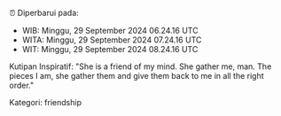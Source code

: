 ⏰ Diperbarui pada:
- WIB: Minggu, 29 September 2024 06.24.16 UTC
- WITA: Minggu, 29 September 2024 07.24.16 UTC
- WIT: Minggu, 29 September 2024 08.24.16 UTC

Kutipan Inspiratif:
"She is a friend of my mind. She gather me, man. The pieces I am, she gather them and give them back to me in all the right order."


Kategori: friendship

